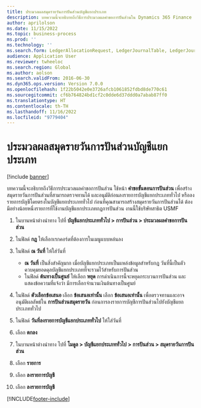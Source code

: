 ```yaml
---
title: ประมวลผลสมุดรายวันการปันส่วนบัญชีแยกประเภท
description: บทความนี้จะอธิบายถึงวิธีการประมวลผลคำขอการปันส่วนใน Dynamics 365 Finance
author: aprilolson
ms.date: 11/15/2022
ms.topic: business-process
ms.prod: ''
ms.technology: ''
ms.search.form: LedgerAllocationRequest, LedgerJournalTable, LedgerJournalTransAllocation
audience: Application User
ms.reviewer: twheeloc
ms.search.region: Global
ms.author: aolson
ms.search.validFrom: 2016-06-30
ms.dyn365.ops.version: Version 7.0.0
ms.openlocfilehash: 1f22b5042e0e3726afcb1061852fdbd8de770c61
ms.sourcegitcommit: cf6b764824bd1cf2c0dde6d37ddd0a7abab87ff0
ms.translationtype: HT
ms.contentlocale: th-TH
ms.lasthandoff: 11/16/2022
ms.locfileid: "9779404"
---
```

# <a name="process-ledger-allocation-journal"></a>ประมวลผลสมุดรายวันการปันส่วนบัญชีแยกประเภท

[!include [banner](../../includes/banner.md)]

บทความนี้จะอธิบายถึงวิธีการประมวลผลคำขอการปันส่วน ใช้หน้า **คำขอขั้นตอนการปันส่วน** เพื่อสร้างสมุดรายวันการปันส่วนที่สามารถตรวจทานได้ และอนุมัติก่อนลงรายการบัญชีแยกประเภททั่วไป หรือลงรายการบัญชีโดยตรงในบัญชีแยกประเภททั่วไป ก่อนที่คุณสามารถสร้างสมุดรายวันการปันส่วนได้ ต้องมีอย่างน้อยหนึ่งรายการที่ใช้งานบัญชีแยกประเภทกฎการปันส่วน  งานนี้ใช้บริษัทสาธิต USMF 

1. ในบานหน้าต่างนำทาง ไปที่ **บัญชีแยกประเภททั่วไป > การปันส่วน > ประมวลผลคำขอการปันส่วน**
2. ในฟิลด์ **กฎ** ให้เลือกเรกคอร์ดที่ต้องการในเมนูแบบหล่นลง
3. ในฟิลด์ **ณ วันที่** ให้ใส่วันที่

    - **ณ วันที่** เป็นสิ่งสำคัญมาก เมื่อบัญชีแยกประเภทเป็นแหล่งข้อมูลสำหรับกฎ วันที่นี้เป็นตัวควบคุมยอดดุลบัญชีแยกประเภทที่จะรวมไว้สำหรับการปันส่วน   
    - ในฟิลด์ **ต้นทางเป็นศูนย์** ให้เลือก **หยุด** การดำเนินการนี้จะหยุดกระบวนการปันส่วน และแสดงข้อความที่แจ้งว่า มีการเลือกจำนวนเงินต้นทางเป็นศูนย์  

4. ในฟิลด์ **ตัวเลือกข้อเสนอ** เลือก **ข้อเสนอเท่านั้น** เลือก **ข้อเสนอเท่านั้น** เพื่อตรวจทานและอาจอนุมัติผลลัพธ์ใน **การปันส่วนสมุดรายวัน** ก่อนการลงรายการบัญชีการปันส่วนไปยังบัญชีแยกประเภททั่วไป  
5. ในฟิลด์ **วันที่ลงรายการบัญชีแยกประเภททั่วไป** ให้ใส่วันที่
6. เลือก **ตกลง**
7. ในบานหน้าต่างนำทาง ไปที่ **โมดูล > บัญชีแยกประเภททั่วไป > การปันส่วน > สมุดรายวันการปันส่วน**
8. เลือก **รายการ**
9. เลือก **ลงรายการบัญชี**
10. เลือก **ลงรายการบัญชี**



[!INCLUDE[footer-include](../../../includes/footer-banner.md)]
